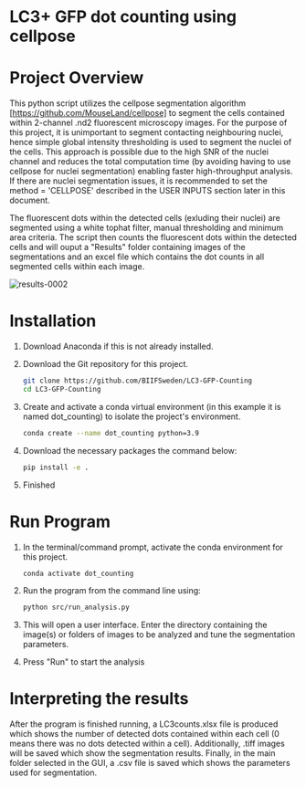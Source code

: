 # LC3+ GFP dot counting using cellpose

# Project Overview
This python script utilizes the cellpose segmentation algorithm [https://github.com/MouseLand/cellpose] to segment the cells contained within 2-channel .nd2 fluorescent microscopy images. For the purpose of this project, it is unimportant to segment contacting neighbouring nuclei, hence simple global intensity thresholding is used to segment the nuclei of the cells. This approach is possible due to the high SNR of the nuclei channel and reduces the total computation time (by avoiding having to use cellpose for nuclei segmentation) enabling faster high-throughput analysis. If there are nuclei segmentation issues, it is recommended to set the method = 'CELLPOSE' described in the USER INPUTS section later in this document.

The fluorescent dots within the detected cells (exluding their nuclei) are segmented using a white tophat filter, manual thresholding and minimum area criteria. The script then counts the fluorescent dots within the detected cells and will ouput a "Results" folder containing images of the segmentations and an excel file which contains the dot counts in all segmented cells within each image.

![results-0002](https://user-images.githubusercontent.com/43760657/152824338-b6514bb1-f37f-41a7-8045-54970440e927.jpeg)

# Installation

1. Download Anaconda if this is not already installed.
2. Download the Git repository for this project.
   ```bash
   git clone https://github.com/BIIFSweden/LC3-GFP-Counting
   cd LC3-GFP-Counting
   ```
4. Create and activate a conda virtual environment (in this example it is named dot_counting) to isolate the project's environment.
   ```bash
   conda create --name dot_counting python=3.9
   ```
5. Download the necessary packages the command below:
  
   ```bash
   pip install -e .
   ``` 
7. Finished

# Run Program
1. In the terminal/command prompt, activate the conda environment for this project.
   ```bash
   conda activate dot_counting
   ```
3. Run the program from the command line using:
   ```bash
   python src/run_analysis.py
   ```
3. This will open a user interface. Enter the directory containing the image(s) or folders of images to be analyzed and tune the segmentation parameters.

4. Press "Run" to start the analysis

# Interpreting the results

After the program is finished running, a LC3counts.xlsx file is produced which shows the number of detected dots contained within each cell (0 means there was no dots detected within a cell). Additionally, .tiff images will be saved which show the segmentation results. Finally, in the main folder selected in the GUI, a .csv file is saved which shows the parameters used for segmentation.
